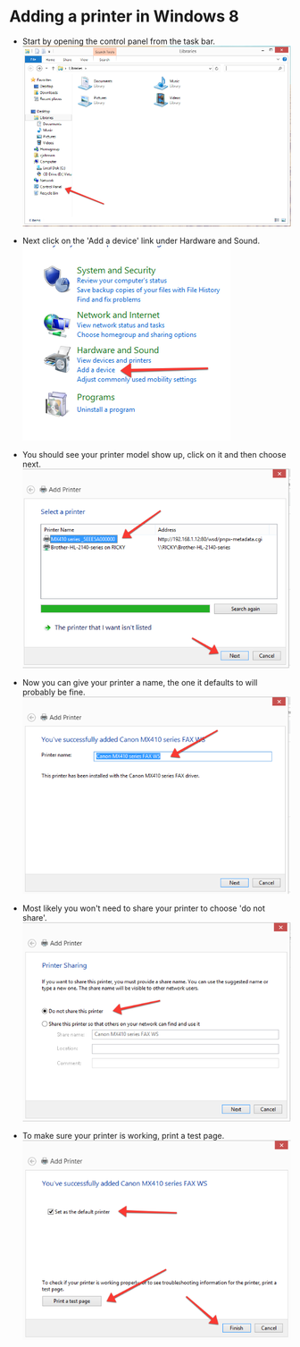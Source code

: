 # Adding a printer in Windows 8

- Start by opening the control panel from the task bar.
![](./images/open-control-panel.png)

- Next click on the 'Add a device' link under Hardware and Sound.
 ![](./images/add-a-printer.png)

- You should see your printer model show up, click on it and then choose next.
![](./images/choose-a-printer.png)

- Now you can give your printer a name, the one it defaults to will probably be fine.
![](./images/change-printer-name.png)

- Most likely you won't need to share your printer to choose 'do not share'.
![](./images/do-not-share.png)

- To make sure your printer is working, print a test page.
![](./images/print-test-page.png)
